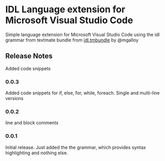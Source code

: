# IDL Language extension for Microsoft Visual Studio Code

Simple language extension for Microsoft Visual Studio Code using the idl grammar from textmate bundle from [idl.tmbundle](https://github.com/mgalloy/idl.tmbundle) by @mgalloy

## Release Notes

Added code snippets

### 0.0.3

Added code snippets for if, else, for, while, foreach. Single and multi-line versions

### 0.0.2

line and block comments

### 0.0.1

Initial release. Just added the the grammar, which provides syntax highlighting and nothing else.